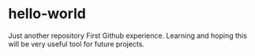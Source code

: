 # hello-world
Just another repository
First Github experience. Learning and hoping this will be very useful tool for future projects.

